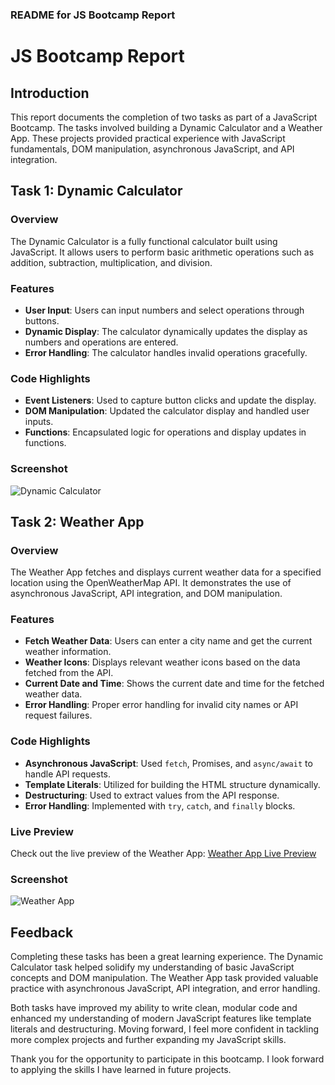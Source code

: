 ### README for JS Bootcamp Report

# JS Bootcamp Report

## Introduction

This report documents the completion of two tasks as part of a JavaScript Bootcamp. The tasks involved building a Dynamic Calculator and a Weather App. These projects provided practical experience with JavaScript fundamentals, DOM manipulation, asynchronous JavaScript, and API integration.

## Task 1: Dynamic Calculator

### Overview

The Dynamic Calculator is a fully functional calculator built using JavaScript. It allows users to perform basic arithmetic operations such as addition, subtraction, multiplication, and division.

### Features

- **User Input**: Users can input numbers and select operations through buttons.
- **Dynamic Display**: The calculator dynamically updates the display as numbers and operations are entered.
- **Error Handling**: The calculator handles invalid operations gracefully.

### Code Highlights

- **Event Listeners**: Used to capture button clicks and update the display.
- **DOM Manipulation**: Updated the calculator display and handled user inputs.
- **Functions**: Encapsulated logic for operations and display updates in functions.

### Screenshot

![Dynamic Calculator](https://blogger.googleusercontent.com/img/b/R29vZ2xl/AVvXsEgeDjU6LPn2Y9Iwv52M04EMgl9nw3Cc_8KkEnJKwjKjRP-9rCOrj672P00K41sbcDn59jkFi0XeAj4E9XKMr1Kix2bUEOf_jltqSohplKaEBvQtJYKlqJO76xKcLx3j4u8qchXoRMiyhiWCiq9S08-UYbmeHeUH3O9FMNXwdk_U4W79Pym2VNENdCyB9tA/s1295/Screenshot%202024-07-03%20144203.png)

## Task 2: Weather App

### Overview

The Weather App fetches and displays current weather data for a specified location using the OpenWeatherMap API. It demonstrates the use of asynchronous JavaScript, API integration, and DOM manipulation.

### Features

- **Fetch Weather Data**: Users can enter a city name and get the current weather information.
- **Weather Icons**: Displays relevant weather icons based on the data fetched from the API.
- **Current Date and Time**: Shows the current date and time for the fetched weather data.
- **Error Handling**: Proper error handling for invalid city names or API request failures.

### Code Highlights

- **Asynchronous JavaScript**: Used `fetch`, Promises, and `async/await` to handle API requests.
- **Template Literals**: Utilized for building the HTML structure dynamically.
- **Destructuring**: Used to extract values from the API response.
- **Error Handling**: Implemented with `try`, `catch`, and `finally` blocks.

### Live Preview

Check out the live preview of the Weather App: [Weather App Live Preview](https://www.sudipsharma.com.np/p/whether-app.html?m=1)

### Screenshot

![Weather App](https://blogger.googleusercontent.com/img/b/R29vZ2xl/AVvXsEigzVKw31ZEeqBqgSIHyNJycifQybQyvnQnpWVYQvv9iZYiS-WpxzcUYxpMx59bVqd2Sb8iw35r09Z7rbbHyyFHyKEhPglqMtkdPhUlHqTz85ZhgED0xqx9Glg6d0wqG9gF80EwR-H_7Fm9bIcPbUILZj2sspvtpZJ13yzv84gNA5hjfHlH4PO0_V2ugL8/s578/Screenshot%202024-07-03%20144354.png)

## Feedback

Completing these tasks has been a great learning experience. The Dynamic Calculator task helped solidify my understanding of basic JavaScript concepts and DOM manipulation. The Weather App task provided valuable practice with asynchronous JavaScript, API integration, and error handling.

Both tasks have improved my ability to write clean, modular code and enhanced my understanding of modern JavaScript features like template literals and destructuring. Moving forward, I feel more confident in tackling more complex projects and further expanding my JavaScript skills.


Thank you for the opportunity to participate in this bootcamp. I look forward to applying the skills I have learned in future projects.
